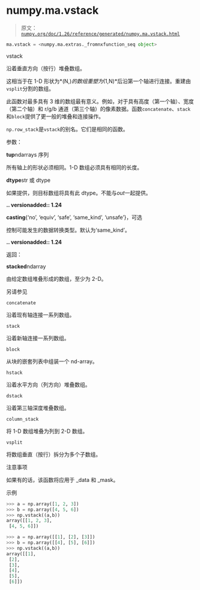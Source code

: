# numpy.ma.vstack

> 原文：[`numpy.org/doc/1.26/reference/generated/numpy.ma.vstack.html`](https://numpy.org/doc/1.26/reference/generated/numpy.ma.vstack.html)

```py
ma.vstack = <numpy.ma.extras._fromnxfunction_seq object>
```

vstack

沿着垂直方向（按行）堆叠数组。

这相当于在 1-D 形状为*(N,)*的数组重塑为*(1,N)*后沿第一个轴进行连接。重建由`vsplit`分割的数组。

此函数对最多具有 3 维的数组最有意义。例如，对于具有高度（第一个轴）、宽度（第二个轴）和 r/g/b 通道（第三个轴）的像素数据。函数`concatenate`、`stack`和`block`提供了更一般的堆叠和连接操作。

`np.row_stack`是`vstack`的别名。它们是相同的函数。

参数：

**tup**ndarrays 序列

所有轴上的形状必须相同。1-D 数组必须具有相同的长度。

**dtype**str 或 dtype

如果提供，则目标数组将具有此 dtype。不能与*out*一起提供。

**.. versionadded:: 1.24**

**casting**{‘no’, ‘equiv’, ‘safe’, ‘same_kind’, ‘unsafe’}，可选

控制可能发生的数据转换类型。默认为‘same_kind’。

**.. versionadded:: 1.24**

返回：

**stacked**ndarray

由给定数组堆叠形成的数组，至少为 2-D。

另请参见

`concatenate`

沿着现有轴连接一系列数组。

`stack`

沿着新轴连接一系列数组。

`block`

从块的嵌套列表中组装一个 nd-array。

`hstack`

沿着水平方向（列方向）堆叠数组。

`dstack`

沿着第三轴深度堆叠数组。

`column_stack`

将 1-D 数组堆叠为列到 2-D 数组。

`vsplit`

将数组垂直（按行）拆分为多个子数组。

注意事项

如果有的话，该函数将应用于 _data 和 _mask。

示例

```py
>>> a = np.array([1, 2, 3])
>>> b = np.array([4, 5, 6])
>>> np.vstack((a,b))
array([[1, 2, 3],
 [4, 5, 6]]) 
```

```py
>>> a = np.array([[1], [2], [3]])
>>> b = np.array([[4], [5], [6]])
>>> np.vstack((a,b))
array([[1],
 [2],
 [3],
 [4],
 [5],
 [6]]) 
```

